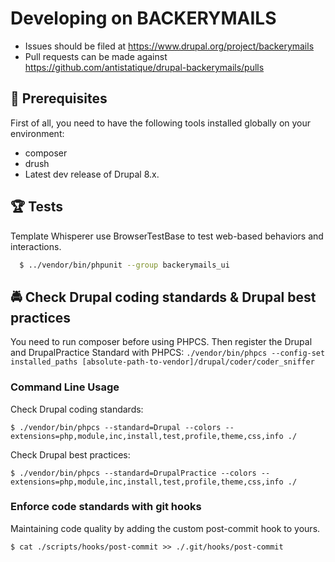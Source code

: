 # Developing on BACKERYMAILS

* Issues should be filed at https://www.drupal.org/project/backerymails
* Pull requests can be made against https://github.com/antistatique/drupal-backerymails/pulls

## 🔧 Prerequisites

First of all, you need to have the following tools installed globally on your environment:

  * composer
  * drush
  * Latest dev release of Drupal 8.x.

## 🏆 Tests

  Template Whisperer use BrowserTestBase to test
  web-based behaviors and interactions.

  ```bash
    $ ../vendor/bin/phpunit --group backerymails_ui
  ```

## 🚔 Check Drupal coding standards & Drupal best practices

You need to run composer before using PHPCS. Then register the Drupal and DrupalPractice Standard with PHPCS: `./vendor/bin/phpcs --config-set installed_paths [absolute-path-to-vendor]/drupal/coder/coder_sniffer`

### Command Line Usage

Check Drupal coding standards:

  ```
  $ ./vendor/bin/phpcs --standard=Drupal --colors --extensions=php,module,inc,install,test,profile,theme,css,info ./
  ```

Check Drupal best practices:

  ```
  $ ./vendor/bin/phpcs --standard=DrupalPractice --colors --extensions=php,module,inc,install,test,profile,theme,css,info ./
  ```

### Enforce code standards with git hooks

Maintaining code quality by adding the custom post-commit hook to yours.

  ```
  $ cat ./scripts/hooks/post-commit >> ./.git/hooks/post-commit
  ```
